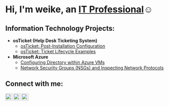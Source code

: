 
<h1>Hi, I'm weike, an <a href="https://linkedin.com/in/weike">IT Professional</a>☺</h1>

<h2> Information Technology Projects:</h2>

- <b>osTicket (Help Desk Ticketing System)</b>
  - [osTicket: Post-Installation Configuration](https://github.com/Osakwekiki/osticket)
  - [osTicket: Ticket Lifecycle Examples](https://github.com/osakwekiki/ticket-lifecycle)
- <b>Microsoft Azure</b>
  - [Configuring Directory within Azure VMs](https://github.com/osakwekiki/configure-ad)
  - [Network Security Groups (NSGs) and Inspecting Network Protocols](https://github.com/osakwekiki/azure-network-protocols)

<h2>Connect with me:</h2>

[<img align="left" alt="weike | Twitter" width="22px" src="https://cdn.jsdelivr.net/npm/simple-icons@v3/icons/twitter.svg" />][twitter]
[<img align="left" alt="weike| LinkedIn" width="22px" src="https://cdn.jsdelivr.net/npm/simple-icons@v3/icons/linkedin.svg" />][linkedin]
[<img align="left" alt="weike | Instagram" width="22px" src="https://cdn.jsdelivr.net/npm/simple-icons@v3/icons/instagram.svg" />][instagram]

[twitter]: https://twitter.osakwekiki
[instagram]: https://www.instagram.com/osakwekiki
[linkedin]: https://linkedin.com/in/weike
